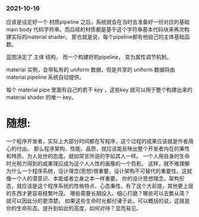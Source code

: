 ### 2021-10-16

应该是设定好一个 材质pipeline 之后，系统就会在当时去准备好一份对应的基础 main body 代码字符串。而后续的材质都是基于这个字符串基本代码块来再次构建实际的material shader。
那也就是说，每个pipeline都有他自己的主体基础函数。

蓝图决定了 主体 结构， 而一个构建好的pipeline， 变为属性调节机制。

material 实例，会带私有的 uniform 数据，但是共享的 uniform 数据将由material pipeline 系统自动提供。

每个 material pipe 里面有自己的若干 key ，这些key 就可以用于整个构建出来的 material shader 的唯一 key。

# 随想:
一个程序开发者，实际上大部分时间都在写程序，这个过程的成果应该就是作者用心的付出。
那么程序架构、性能、品质，就应该能反映出整个开发者内在的秉性和特质、为人处世的态度。就如常言所说的字如其人一样。
一个人用自身的生命时光努力得到的成果理应成为这个人人性的画像的一个剪影。
这样，就不难理解为什么一个程序系统，设计理念(思想)很重要，设计架构不可替代的重要性。这就像一个人的潜意识、本能或者立身之本一样重要。
你的设计思想理念，架构形态，就应该是这个程序系统的性格特点、心态秉性。有了这个大前提，其他更上层的东西才更容易枝繁叶茂。
哪些需要长期投入、细心打磨？哪些可以去繁从简？就可以因此分的更清楚。
如果这些生命时光都付诸于此，可以概括的说，这就是你的生命形态。提升到如此的高度，如何对待？显而易见。

